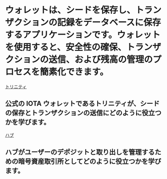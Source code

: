# ウォレットは、シードを保存し、トランザクションの記録をデータベースに保存するアプリケーションです。ウォレットを使用すると、安全性の確保、トランザクションの送信、および残高の管理のプロセスを簡素化できます。
<!-- # Wallets are applications that store your seed and keep a record of transactions in a database. You can use wallets to simplify the process of securing your seed, sending transactions, and managing your balance. -->

[トリニティ](/0.1/trinity/introduction/overview.md)
## 公式の IOTA ウォレットであるトリニティが、シードの保存とトランザクションの送信にどのように役立つかを学びます。

[ハブ](/0.1/hub/introduction/overview.md)
## ハブがユーザーのデポジットと取り出しを管理するための暗号資産取引所としてどのように役立つかを学びます。
